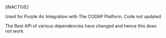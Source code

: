 [INACTIVE]

Used for Purple Air Integration with The CODAP Platform. 
Code not updated

The Rest API of various dependencies have changed and hence this does not work. 
